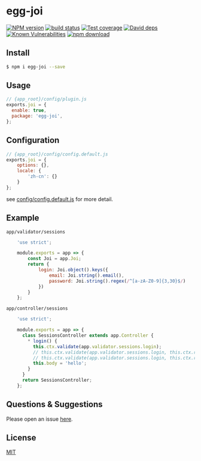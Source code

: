 # egg-joi

[![NPM version][npm-image]][npm-url]
[![build status][travis-image]][travis-url]
[![Test coverage][codecov-image]][codecov-url]
[![David deps][david-image]][david-url]
[![Known Vulnerabilities][snyk-image]][snyk-url]
[![npm download][download-image]][download-url]

[npm-image]: https://img.shields.io/npm/v/egg-joi.svg?style=flat-square
[npm-url]: https://npmjs.org/package/egg-joi
[travis-image]: https://img.shields.io/travis/eggjs/egg-joi.svg?style=flat-square
[travis-url]: https://travis-ci.org/eggjs/egg-joi
[codecov-image]: https://img.shields.io/codecov/c/github/eggjs/egg-joi.svg?style=flat-square
[codecov-url]: https://codecov.io/github/eggjs/egg-joi?branch=master
[david-image]: https://img.shields.io/david/eggjs/egg-joi.svg?style=flat-square
[david-url]: https://david-dm.org/eggjs/egg-joi
[snyk-image]: https://snyk.io/test/npm/egg-joi/badge.svg?style=flat-square
[snyk-url]: https://snyk.io/test/npm/egg-joi
[download-image]: https://img.shields.io/npm/dm/egg-joi.svg?style=flat-square
[download-url]: https://npmjs.org/package/egg-joi

<!--
Description here.
-->

## Install

```bash
$ npm i egg-joi --save
```

## Usage

```js
// {app_root}/config/plugin.js
exports.joi = {
  enable: true,
  package: 'egg-joi',
};
```

## Configuration

```js
// {app_root}/config/config.default.js
exports.joi = {
	options: {},
	locale: {
		'zh-cn': {}
	}
};
```

see [config/config.default.js](config/config.default.js) for more detail.

## Example

`app/validator/sessions`

```js
	'use strict';

	module.exports = app => {
	    const Joi = app.Joi;
	    return {
	        login: Joi.object().keys({
	            email: Joi.string().email(),
	            password: Joi.string().regex(/^[a-zA-Z0-9]{3,30}$/)
	        })
	    }
	};
```

`app/controller/sessions`

```js
	'use strict';

	module.exports = app => {
	  class SessionsController extends app.Controller {
	    * login() {
	      this.ctx.validate(app.validator.sessions.login);
	      // this.ctx.validate(app.validator.sessions.login, this.ctx.request.body);
	      // this.ctx.validate(app.validator.sessions.login, this.ctx.request.body, {abortEarly: false}); see [joi] https://github.com/hapijs/joi/blob/v11.0.1/API.md
	      this.body = 'hello';
	    }
	  }
	  return SessionsController;
	};	
```

## Questions & Suggestions

Please open an issue [here](https://github.com/eggjs/egg/issues).

## License

[MIT](LICENSE)
